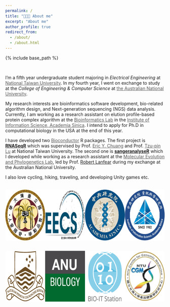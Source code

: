 ```yaml
---
permalink: /
title: "🧑🏻‍💻 About me"
excerpt: "About me"
author_profile: true
redirect_from:
  - /about/
  - /about.html
---
```

{% include base_path %}

<br>

I’m a fifth year undergraduate student majoring in *Electrical Engineering* at <a href="https://www.ntu.edu.tw/english/index.html" style="color:#575757">National Taiwan University</a>. In my fourth year, I went on exchange to study at the *College of Engineering & Computer Science* at <a href="https://www.anu.edu.au/" style="color:#575757">the Australian National University</a>.

My research interests are bioinformatics software development, bio-related algorithm design, and Next-generation sequencing (NGS) data analysis.
Currently, I am working as a research assistant on elution profile-based protein complex algorithm at the <a href="https://bits.iis.sinica.edu.tw/?id=1" style="color:#575757">Bioinformatics Lab</a> in the <a href="https://www.iis.sinica.edu.tw" style="color:#575757">Institute of Information Science, Academia Sinica</a>. I intend to apply for Ph.D in computational biology in the USA at the end of this year.

I have developed two <a href="https://www.bioconductor.org/" style="color:#575757">Bioconductor</a> R packages. The first project is <a href="https://ieeexplore.ieee.org/document/8918337" style=""><b>RNASeqR</b></a> which was supervised by Prof. <a href="http://www.ee.ntu.edu.tw/profile1.php?teacher_id=901155&p=3" style="color:#575757">Eric Y. Chuang</a> and Prof. <a href="https://scholars.lib.ntu.edu.tw/cris/rp/rp06647" style="color:#575757">Tzu-pin Lu</a> at National Taiwan University. The second one is <a href="https://doi.org/10.1101/2020.05.18.102459"><b>sangeranalyseR</b></a> which I developed while working as a research assistant at the <a href="http://www.robertlanfear.com/" style="color:#575757">Molecular Evolution and Phylogenetics Lab</a>, led by Prof. <a href="https://biology.anu.edu.au/people/academics/robert-lanfear" style="color:">Robert Lanfear</a> during my exchange at the Australian National University.

I also love cycling, hiking, traveling, and developing Unity games etc.

<br>
<div class="demo" style="display: table; width: 100%; table-layout: fixed; ">
    <span style="display: table-cell; text-align: center;">
      <a href="https://www.ntu.edu.tw/english/index.html">
        <img src="/images/NTU.png" style="height:160px">
      </a>
    </span>
    <span style="display: table-cell; text-align: center;">
      <a href="https://web.ee.ntu.edu.tw/eng/index.php">
        <img src="/images/NTU_EECS.png" style="height:160px">
      </a>
    </span>
    <span style="display: table-cell; text-align: center;">
      <a href="https://www.sinica.edu.tw/en">
        <img src="/images/AS_logo.png" style="height:160px">
      </a>
    </span>
    <span style="display: table-cell; text-align: center;">
      <a href="https://www.iis.sinica.edu.tw/index_en.html">
        <img src="/images/iis_logo.jpg" style="height:160px">
      </a>
    </span>
</div>

<div class="demo" style="margin-top: 30px;display: table; width: 100%; table-layout: fixed; ">
    <span style="display: table-cell; text-align: center;">
      <a href="https://www.anu.edu.au/">
        <img src="images/anu_logo_small.png" style="height:160px">
      </a>
    </span>
    <span style="display: table-cell; text-align: center;">
      <a href="http://www.robertlanfear.com/">
        <img src="/images/ANU_Biology.jpg" style="height:160px">
      </a>
    </span>
    <span style="display: table-cell; text-align: center;">
      <a href="https://bits.iis.sinica.edu.tw/">
        <img src="/images/BIOIT.png" style="height:160px">
      </a>
    </span>
    <span style="display: table-cell; text-align: center;">
      <a href="http://www.cgm.ntu.edu.tw/web/index/index.jsp?lang=en">
        <img src="/images/CGM_LOGO.png" style="height:160px">
      </a>
    </span>
</div>






<!-- <img src="{{ base_path }}/images/anu_logo.png" style="width:130px;height:120px">
<img src="{{ base_path }}/images/ANU_CECS.jpg" style="width:130px;height:120px">
<img src="{{ base_path }}/images/bioconductor.jpg">

<img src="{{ base_path }}/images/NTU_EECS.png">

<img src="{{ base_path }}/images/NTU.png"> -->

